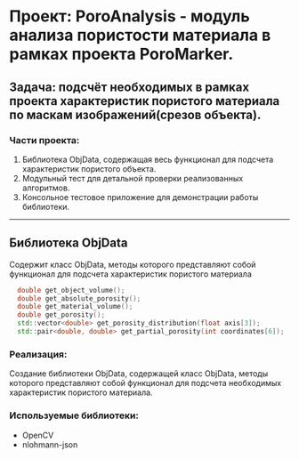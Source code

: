 # Проект: PoroAnalysis - модуль анализа пористости материала в рамках проекта PoroMarker.
## Задача: подсчёт необходимых в рамках проекта характеристик пористого материала по маскам изображений(срезов объекта).
### Части проекта:
1. Библиотека ObjData, содержащая весь функционал для подсчета характеристик пористого объекта.
2. Модульный тест для детальной проверки реализованных алгоритмов.
3. Консольное тестовое приложение для демонстрации работы библиотеки.

---
## Библиотека ObjData
Содержит класс ObjData, методы которого представляют собой функционал для подсчета характеристик пористого материала
```c++
  double get_object_volume();
  double get_absolute_porosity();
  double get_material_volume();
  double get_porosity();
  std::vector<double> get_porosity_distribution(float axis[3]);
  std::pair<double, double> get_partial_porosity(int coordinates[6]);
```

### Реализация:
Создание библиотеки ObjData, содержащей класс ObjData, методы которого представляют собой функционал для подсчета необходимых характеристик пористого материала.
### Используемые библиотеки:
- OpenCV
- nlohmann-json
